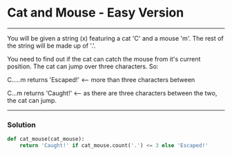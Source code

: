 # Cat and Mouse - Easy Version

---

You will be given a string (x) featuring a cat 'C' and a mouse 'm'. The rest of the string will be made up of '.'.

You need to find out if the cat can catch the mouse from it's current position. The cat can jump over three characters. So:

C.....m returns 'Escaped!' <-- more than three characters between

C...m returns 'Caught!' <-- as there are three characters between the two, the cat can jump.

---

### Solution

```py
def cat_mouse(cat_mouse):
    return 'Caught!' if cat_mouse.count('.') <= 3 else 'Escaped!'
```
